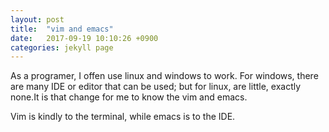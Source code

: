 ```yaml
---
layout: post
title:  "vim and emacs"
date:   2017-09-19 10:10:26 +0900
categories: jekyll page
---
```

As a programer, I offen use linux and windows to work.
For windows, there are many IDE or editor that can be used;
but for linux, are little, exactly none.It is that change for me 
to know the vim and emacs.

Vim is kindly to the terminal, while emacs is to the IDE.
